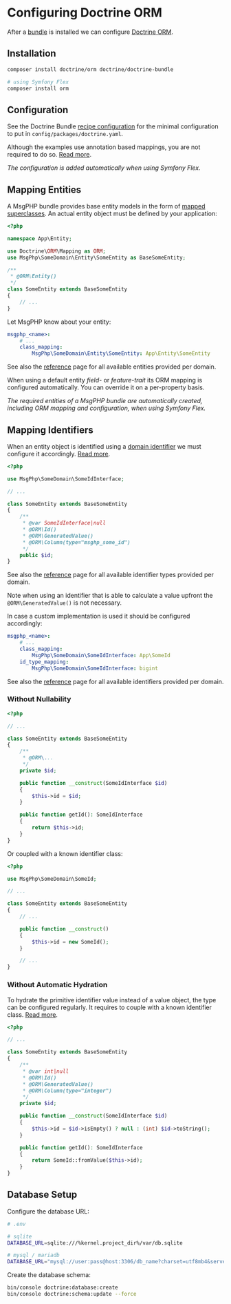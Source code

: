 # Configuring Doctrine ORM

After a [bundle](bundle-installation.md) is installed we can configure [Doctrine ORM](../infrastructure/doctrine-orm.md).

## Installation

```bash
composer install doctrine/orm doctrine/doctrine-bundle

# using Symfony Flex
composer install orm
```

## Configuration

See the Doctrine Bundle [recipe configuration] for the minimal configuration to put in `config/packages/doctrine.yaml`.

Although the examples use annotation based mappings, you are not required to do so. [Read more][doctrine-bundle-mapping-config].

_The configuration is added automatically when using Symfony Flex._

## Mapping Entities

A MsgPHP bundle provides base entity models in the form of [mapped superclasses]. An actual entity object must be
defined by your application:

```php
<?php

namespace App\Entity;

use Doctrine\ORM\Mapping as ORM;
use MsgPhp\SomeDomain\Entity\SomeEntity as BaseSomeEntity;

/**
 * @ORM\Entity()
 */
class SomeEntity extends BaseSomeEntity
{
    // ...
}
```

Let MsgPHP know about your entity:

```yaml
msgphp_<name>:
    # ...
    class_mapping:
        MsgPhp\SomeDomain\Entity\SomeEntity: App\Entity\SomeEntity
```

See also the [reference](../reference/entities.md) page for all available entities provided per domain.

When using a default entity _field-_ or _feature-trait_ its ORM mapping is configured automatically. You can override it
on a per-property basis.

_The required entities of a MsgPHP bundle are automatically created, including ORM mapping and configuration, when using
Symfony Flex._

## Mapping Identifiers

When an entity object is identified using a [domain identifier](../ddd/identifiers.md) we must configure it accordingly.
[Read more](../infrastructure/doctrine-dbal.md#domain-identifier-type).

```php
<?php

use MsgPhp\SomeDomain\SomeIdInterface;

// ...

class SomeEntity extends BaseSomeEntity
{
    /**
     * @var SomeIdInterface|null
     * @ORM\Id()
     * @ORM\GeneratedValue()
     * @ORM\Column(type="msghp_some_id")
     */
    public $id;
}
```

See also the [reference](../reference/doctrine-identifier-types.md) page for all available identifier types provided per
domain.

Note when using an identifier that is able to calculate a value upfront the `@ORM\GeneratedValue()` is not necessary.

In case a custom implementation is used it should be configured accordingly:

```yaml
msgphp_<name>:
    # ...
    class_mapping:
        MsgPhp\SomeDomain\SomeIdInterface: App\SomeId
    id_type_mapping:
        MsgPhp\SomeDomain\SomeIdInterface: bigint
```

See also the [reference](../reference/identifiers.md) page for all available identifiers provided per domain.

### Without Nullability

```php
<?php

// ...

class SomeEntity extends BaseSomeEntity
{
    /**
     * @ORM\...
     */
    private $id;

    public function __construct(SomeIdInterface $id)
    {
        $this->id = $id;
    }

    public function getId(): SomeIdInterface
    {
        return $this->id;
    }
}
```

Or coupled with a known identifier class:

```php
<?php

use MsgPhp\SomeDomain\SomeId;

// ...

class SomeEntity extends BaseSomeEntity
{
    // ...

    public function __construct()
    {
        $this->id = new SomeId();
    }

    // ...
}
```

### Without Automatic Hydration

To hydrate the primitive identifier value instead of a value object, the type can be configured regularly. It requires
to couple with a known identifier class. [Read more](../infrastructure/doctrine-orm.md#hydration).

```php
<?php

// ...

class SomeEntity extends BaseSomeEntity
{
    /**
     * @var int|null
     * @ORM\Id()
     * @ORM\GeneratedValue()
     * @ORM\Column(type="integer")
     */
    private $id;

    public function __construct(SomeIdInterface $id)
    {
        $this->id = $id->isEmpty() ? null : (int) $id->toString();
    }

    public function getId(): SomeIdInterface
    {
        return SomeId::fromValue($this->id);
    }
}
```

## Database Setup

Configure the database URL:

```bash
# .env

# sqlite
DATABASE_URL=sqlite:///%kernel.project_dir%/var/db.sqlite

# mysql / mariadb
DATABASE_URL="mysql://user:pass@host:3306/db_name?charset=utf8mb4&serverVersion=5.7"
```

Create the database schema:

```bash
bin/console doctrine:database:create
bin/console doctrine:schema:update --force
```

[recipe configuration]: https://github.com/symfony/recipes/blob/master/doctrine/doctrine-bundle/1.6/config/packages/doctrine.yaml
[doctrine-bundle-mapping-config]: https://symfony.com/doc/master/bundles/DoctrineBundle/configuration.html#mapping-configuration
[mapped superclasses]: https://www.doctrine-project.org/projects/doctrine-orm/en/latest/reference/inheritance-mapping.html#mapped-superclasses
